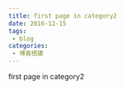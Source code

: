 ```yaml
---
title: first page in category2
date: 2016-12-15
tags:
 - blog
categories: 
 - 博客搭建
---
```


first page in category2